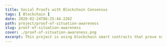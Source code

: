 ```yaml
---
title: Social Proofs with Blockchain Consensus
tags: [ Blockchain ]
date: 2020-02-24T06:25:44.226Z
path: project/proof-of-situation-awareness
slug: proof-of-situation-awareness
cover: ./proof-of-situation-awareness.png
excerpt: This project is using blockchain smart contracts that prove social claims (situation awareness) on the smart phone.
---
```

